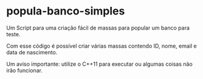# popula-banco-simples
Um Script para uma criação fácil de massas para popular um banco para teste.

Com esse código é possível criar várias massas contendo ID, nome, email e data de nascimento.

Um aviso importante: utilize o C++11 para executar ou algumas coisas não irão funcionar.
